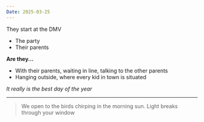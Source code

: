 ```yaml
---
Date: 2025-03-25
---
```

They start at the DMV
- The party
- Their parents

**Are they...**
- With their parents, waiting in line, talking to the other parents
- Hanging outside, where every kid in town is situated

*It really is the best day of the year*



---

> We open to the birds chirping in the morning sun. Light breaks through your window


